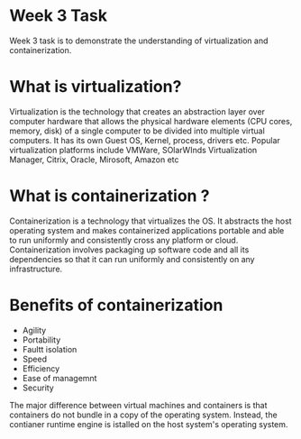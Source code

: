 # Week 3 Task

Week 3 task is to demonstrate the understanding of virtualization and containerization.

# What is virtualization?

Virtualization is the technology that creates an abstraction layer over computer hardware that allows the physical hardware elements (CPU cores, memory, disk) of a single computer to be divided into  multiple virtual computers. It has its own Guest OS, Kernel, process, drivers etc. Popular virtualization platforms include VMWare, SOlarWInds Virtualization Manager, Citrix, Oracle, Mirosoft, Amazon etc


# What is containerization ?
Containerization is a technology that virtualizes the OS. It abstracts the host operating system and makes containerized applications portable and able to run uniformly and consistently cross any platform or cloud. Containerization involves packaging up software code and all its dependencies so that it can run uniformly and consistently on any infrastructure.

# Benefits of containerization
* Agility
* Portability
* Faultt isolation
* Speed
* Efficiency
* Ease of managemnt
* Security

The major difference between virtual machines and containers is that containers do not bundle in a copy of the operating system. Instead, the contianer runtime engine is istalled on the host system's operating system.

